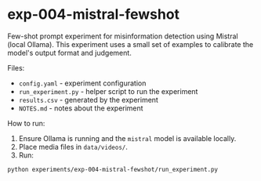 # exp-004-mistral-fewshot

Few-shot prompt experiment for misinformation detection using Mistral (local Ollama). This experiment uses a small set of examples to calibrate the model's output format and judgement.

Files:
- `config.yaml` - experiment configuration
- `run_experiment.py` - helper script to run the experiment
- `results.csv` - generated by the experiment
- `NOTES.md` - notes about the experiment

How to run:

1. Ensure Ollama is running and the `mistral` model is available locally.
2. Place media files in `data/videos/`.
3. Run:

```bash
python experiments/exp-004-mistral-fewshot/run_experiment.py
```
